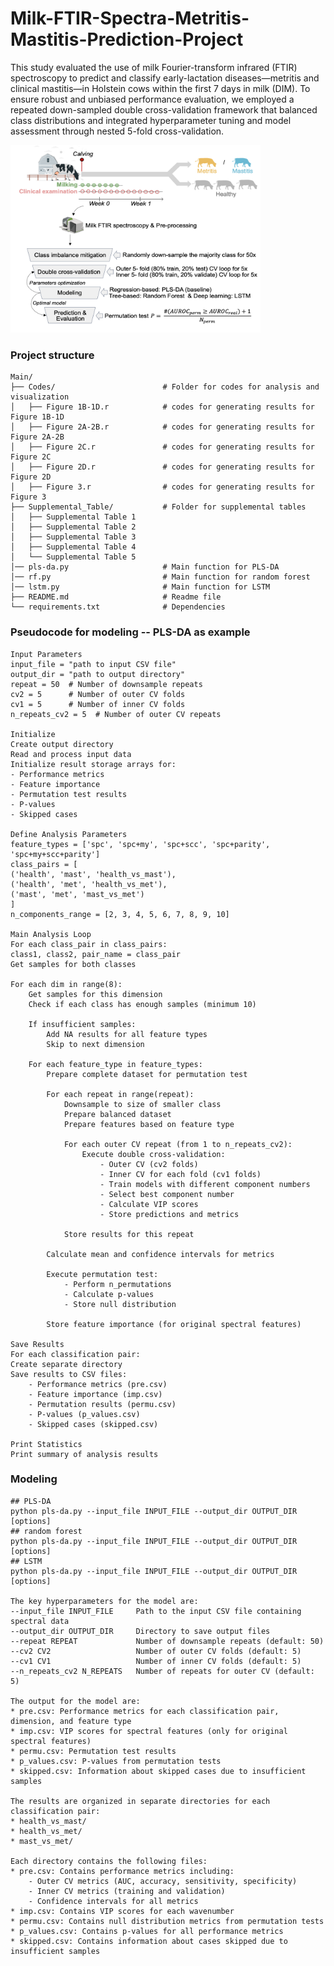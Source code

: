 # Milk-FTIR-Spectra-Metritis-Mastitis-Prediction-Project

This study evaluated the use of milk Fourier-transform infrared (FTIR) spectroscopy to predict and classify early-lactation diseases—metritis and clinical mastitis—in Holstein cows within the first 7 days in milk (DIM). To ensure robust and unbiased performance evaluation, we employed a repeated down-sampled double cross-validation framework that balanced class distributions and integrated hyperparameter tuning and model assessment through nested 5-fold cross-validation.

<img src="https://github.com/lindan1128/Milk-FTIR-Spectra-Metritis-Mastitis-Project/blob/main/workflow.png" width="400" height="300" alt="Workflow diagram">

### Project structure
	Main/
	├── Codes/                        # Folder for codes for analysis and visualization
	│   ├── Figure 1B-1D.r            # codes for generating results for Figure 1B-1D
	│   ├── Figure 2A-2B.r            # codes for generating results for Figure 2A-2B
	│   ├── Figure 2C.r               # codes for generating results for Figure 2C
	│   ├── Figure 2D.r               # codes for generating results for Figure 2D
  	│   ├── Figure 3.r                # codes for generating results for Figure 3
	├── Supplemental_Table/           # Folder for supplemental tables
	│   ├── Supplemental Table 1      
	│   ├── Supplemental Table 2
	│   ├── Supplemental Table 3
	│   ├── Supplemental Table 4
	│   └── Supplemental Table 5
	│── pls-da.py                     # Main function for PLS-DA
	│── rf.py                         # Main function for random forest
	│── lstm.py                       # Main function for LSTM
	├── README.md                     # Readme file
	└── requirements.txt              # Dependencies
	
### Pseudocode for modeling -- PLS-DA as example
	
	Input Parameters
	input_file = "path to input CSV file"
	output_dir = "path to output directory"
	repeat = 50  # Number of downsample repeats
	cv2 = 5      # Number of outer CV folds
	cv1 = 5      # Number of inner CV folds
	n_repeats_cv2 = 5  # Number of outer CV repeats

	Initialize
	Create output directory
	Read and process input data
	Initialize result storage arrays for:
    - Performance metrics
    - Feature importance
    - Permutation test results
    - P-values
    - Skipped cases

	Define Analysis Parameters
	feature_types = ['spc', 'spc+my', 'spc+scc', 'spc+parity', 'spc+my+scc+parity']
	class_pairs = [
    ('health', 'mast', 'health_vs_mast'),
    ('health', 'met', 'health_vs_met'),
    ('mast', 'met', 'mast_vs_met')
	]
	n_components_range = [2, 3, 4, 5, 6, 7, 8, 9, 10]

	Main Analysis Loop
	For each class_pair in class_pairs:
    class1, class2, pair_name = class_pair
    Get samples for both classes
    
    For each dim in range(8):
        Get samples for this dimension
        Check if each class has enough samples (minimum 10)
        
        If insufficient samples:
            Add NA results for all feature types
            Skip to next dimension
            
        For each feature_type in feature_types:
            Prepare complete dataset for permutation test
            
            For each repeat in range(repeat):
                Downsample to size of smaller class
                Prepare balanced dataset
                Prepare features based on feature type
                
                For each outer CV repeat (from 1 to n_repeats_cv2):
                    Execute double cross-validation:
                        - Outer CV (cv2 folds)
                        - Inner CV for each fold (cv1 folds)
                        - Train models with different component numbers
                        - Select best component number
                        - Calculate VIP scores
                        - Store predictions and metrics
                
                Store results for this repeat
            
            Calculate mean and confidence intervals for metrics
            
            Execute permutation test:
                - Perform n_permutations
                - Calculate p-values
                - Store null distribution
            
            Store feature importance (for original spectral features)

	Save Results
	For each classification pair:
    Create separate directory
    Save results to CSV files:
        - Performance metrics (pre.csv)
        - Feature importance (imp.csv)
        - Permutation results (permu.csv)
        - P-values (p_values.csv)
        - Skipped cases (skipped.csv)

	Print Statistics
	Print summary of analysis results
	
### Modeling

	## PLS-DA
	python pls-da.py --input_file INPUT_FILE --output_dir OUTPUT_DIR [options]
	## random forest
	python pls-da.py --input_file INPUT_FILE --output_dir OUTPUT_DIR [options]
	## LSTM
	python pls-da.py --input_file INPUT_FILE --output_dir OUTPUT_DIR [options]

    The key hyperparameters for the model are:
    --input_file INPUT_FILE     Path to the input CSV file containing spectral data
    --output_dir OUTPUT_DIR     Directory to save output files
    --repeat REPEAT             Number of downsample repeats (default: 50)
    --cv2 CV2                   Number of outer CV folds (default: 5)
    --cv1 CV1                   Number of inner CV folds (default: 5)
    --n_repeats_cv2 N_REPEATS   Number of repeats for outer CV (default: 5)

    The output for the model are:
    * pre.csv: Performance metrics for each classification pair, dimension, and feature type
    * imp.csv: VIP scores for spectral features (only for original spectral features)
    * permu.csv: Permutation test results
    * p_values.csv: P-values from permutation tests
    * skipped.csv: Information about skipped cases due to insufficient samples

    The results are organized in separate directories for each classification pair:
    * health_vs_mast/
    * health_vs_met/
    * mast_vs_met/

    Each directory contains the following files:
    * pre.csv: Contains performance metrics including:
        - Outer CV metrics (AUC, accuracy, sensitivity, specificity)
        - Inner CV metrics (training and validation)
        - Confidence intervals for all metrics
    * imp.csv: Contains VIP scores for each wavenumber
    * permu.csv: Contains null distribution metrics from permutation tests
    * p_values.csv: Contains p-values for all performance metrics
    * skipped.csv: Contains information about cases skipped due to insufficient samples
